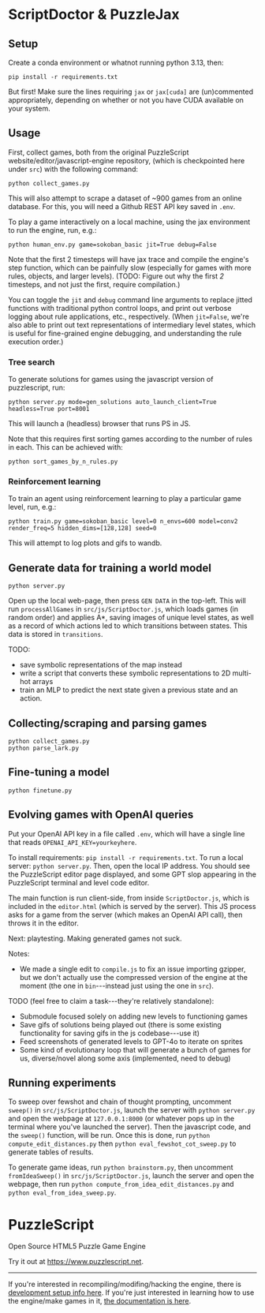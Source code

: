 ScriptDoctor & PuzzleJax
============

## Setup

Create a conda environment or whatnot running python 3.13, then:
```
pip install -r requirements.txt
```
But first! Make sure the lines requiring `jax` or `jax[cuda]` are (un)commented appropriately, depending on whether or not you have CUDA available on your system.


## Usage

First, collect games, both from the original PuzzleScript website/editor/javascript-engine repository, (which is checkpointed here under `src`) with the following command:
```
python collect_games.py
```
This will also attempt to scrape a dataset of ~900 games from an online database. For this, you will need a Github REST API key saved in `.env`.

To play a game interactively on a local machine, using the jax environment to run the engine, run, e.g.:
```
python human_env.py game=sokoban_basic jit=True debug=False
```
Note that the first 2 timesteps will have jax trace and compile the engine's step function, which can be painfully slow (especially for games with more rules, objects, and larger levels).
(TODO: Figure out why the first *2* timesteps, and not just the first, require compilation.)

You can toggle the `jit` and `debug` command line arguments to replace jitted functions with traditional python control loops, and print out verbose logging about rule applications, etc., respectively. (When `jit=False`, we're also able to print out text representations of intermediary level states, which is useful for fine-grained engine debugging, and understanding the rule execution order.)

### Tree search

To generate solutions for games using the javascript version of puzzlescript, run:
```
python server.py mode=gen_solutions auto_launch_client=True headless=True port=8001
```
This will launch a (headless) browser that runs PS in JS.

Note that this requires first sorting games according to the number of rules in each. This can be achieved with:
```
python sort_games_by_n_rules.py
```

### Reinforcement learning

To train an agent using reinforcement learning to play a particular game level, run, e.g.:
```
python train.py game=sokoban_basic level=0 n_envs=600 model=conv2 render_freq=5 hidden_dims=[128,128] seed=0
```
This will attempt to log plots and gifs to wandb.


## Generate data for training a world model

```
python server.py
```
Open up the local web-page, then press `GEN DATA` in the top-left. This will run `processAllGames` in `src/js/ScriptDoctor.js`, which loads games (in random order) and applies A*, saving images of unique level states, as well as a record of which actions led to which transitions between states. This data is stored in `transitions`.

TODO:
- save symbolic representations of the map instead
- write a script that converts these symbolic representations to 2D multi-hot arrays
- train an MLP to predict the next state given a previous state and an action.

## Collecting/scraping and parsing games

```
python collect_games.py
python parse_lark.py
```

## Fine-tuning a model

```
python finetune.py
```

## Evolving games with OpenAI queries

Put your OpenAI API key in a file called `.env`, which will have a single line that reads `OPENAI_API_KEY=yourkeyhere`.

To install requirements: `pip install -r requirements.txt`. To run a local server: `python server.py`. Then, open the local IP address. You should see the PuzzleScript editor page displayed, and some GPT slop appearing in the PuzzleScript terminal and level code editor. 

The main function is run client-side, from inside `ScriptDoctor.js`, which is included in the `editor.html` (which is served by the server). This JS process asks for a game from the server (which makes an OpenAI API call), then throws it in the editor.

Next: playtesting. Making generated games not suck.

Notes:
- We made a single edit to `compile.js` to fix an issue importing gzipper, but we don't actually use the compressed version of the engine at the moment (the one in `bin`---instead just using the one in `src`).

TODO (feel free to claim a task---they're relatively standalone):
- Submodule focused solely on adding new levels to functioning games
- Save gifs of solutions being played out (there is some existing functionality for saving gifs in the js codebase---use it)
- Feed screenshots of generated levels to GPT-4o to iterate on sprites
- Some kind of evolutionary loop that will generate a bunch of games for us, diverse/novel along some axis (implemented, need to debug)

## Running experiments

To sweep over fewshot and chain of thought prompting, uncomment `sweep()` in `src/js/ScriptDoctor.js`, launch the server with `python server.py` and open the webpage at `127.0.0.1:8000` (or whatever pops up in the terminal where you've launched the server). Then the javascript code, and the `sweep()` function, will be run. Once this is done, run `python compute_edit_distances.py` then `python eval_fewshot_cot_sweep.py` to generate tables of results.

To generate game ideas, run `python brainstorm.py`, then uncomment `fromIdeaSweep()` in `src/js/ScriptDoctor.js`, launch the server and open the webpage, then run `python compute_from_idea_edit_distances.py` and `python eval_from_idea_sweep.py`.

PuzzleScript
============

Open Source HTML5 Puzzle Game Engine

Try it out at https://www.puzzlescript.net.

-----

If you're interested in recompiling/modifing/hacking the engine, there is [development setup info here](DEVELOPMENT.md).  If you're just interested in learning how to use the engine/make games in it, [the documentation is here](https://www.puzzlescript.net/Documentation/documentation.html).
